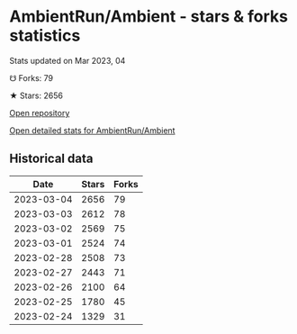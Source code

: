 # AmbientRun/Ambient - stars & forks statistics

Stats updated on Mar 2023, 04

☋ Forks: 79

★ Stars: 2656

[Open repository](https://github.com/AmbientRun/Ambient)

[Open detailed stats for AmbientRun/Ambient](https://reviewgithub.com/rep/AmbientRun/Ambient)

## Historical data
| Date | Stars | Forks |
|------|-------|-------|
| 2023-03-04 | 2656 | 79 | 
| 2023-03-03 | 2612 | 78 | 
| 2023-03-02 | 2569 | 75 | 
| 2023-03-01 | 2524 | 74 | 
| 2023-02-28 | 2508 | 73 | 
| 2023-02-27 | 2443 | 71 | 
| 2023-02-26 | 2100 | 64 | 
| 2023-02-25 | 1780 | 45 | 
| 2023-02-24 | 1329 | 31 | 

